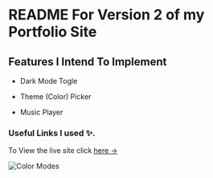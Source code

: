 # README For Version 2 of my Portfolio Site

## Features I Intend To Implement

- Dark Mode Togle

- Theme (Color) Picker

- Music Player

### Useful Links I used ✨.

To View the live site click [here &rarr;](https://mafalana.github.io/v2.html)

![Color Modes](https://www.gethalfmoon.com/docs/color-modes/)
